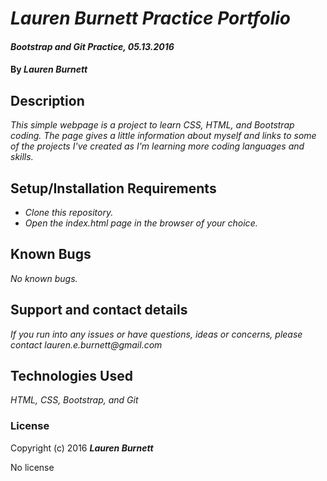 # _Lauren Burnett Practice Portfolio_

#### _Bootstrap and Git Practice, 05.13.2016_

#### By _**Lauren Burnett**_

## Description

_This simple webpage is a project to learn CSS, HTML, and Bootstrap coding. The page gives a little information about myself and links to some of the projects I've created as I'm learning more coding languages and skills._

## Setup/Installation Requirements

* _Clone this repository._
* _Open the index.html page in the browser of your choice._

## Known Bugs

_No known bugs._

## Support and contact details

_If you run into any issues or have questions, ideas or concerns, please contact lauren.e.burnett@gmail.com_

## Technologies Used

_HTML, CSS, Bootstrap, and Git_

### License

Copyright (c) 2016 **_Lauren Burnett_**

No license
